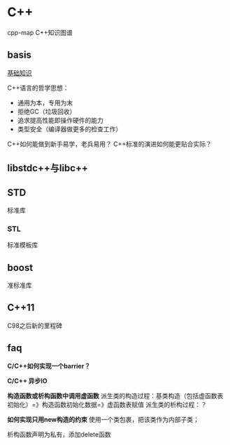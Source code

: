 # C++
cpp-map C++知识图谱

## basis
[基础知识](basis/README.md)

C++语言的哲学思想：
+ 通用为本，专用为末
+ 拒绝GC（垃圾回收）
+ 追求提高性能即操作硬件的能力
+ 类型安全（编译器做更多的检查工作）

C++如何能做到新手易学，老兵易用？
C++标准的演进如何能更贴合实际？

## libstdc++与libc++

## STD
标准库

### STL
标准模板库

## boost
准标准库

## C++11
C98之后新的里程碑

## faq
**C/C++如何实现一个barrier？**

**C/C++ 异步IO**

**构造函数或析构函数中调用虚函数**
派生类的构造过程：基类构造（包括虚函数表初始化）=》构造函数初始化数据=》虚函数表赋值
派生类的析构过程：？

**如何实现只用new构造的约束**
使用一个类包裹，把该类作为内部子类；

析构函数声明为私有，添加delete函数
